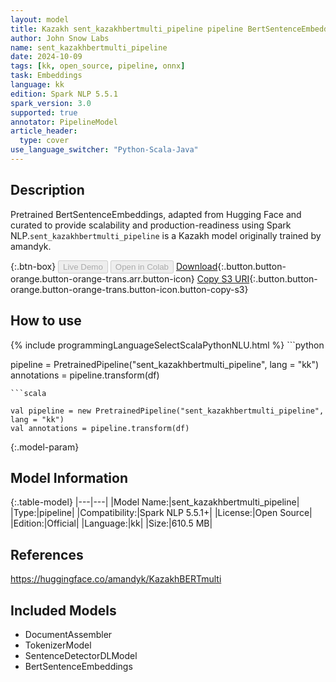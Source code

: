 ```yaml
---
layout: model
title: Kazakh sent_kazakhbertmulti_pipeline pipeline BertSentenceEmbeddings from amandyk
author: John Snow Labs
name: sent_kazakhbertmulti_pipeline
date: 2024-10-09
tags: [kk, open_source, pipeline, onnx]
task: Embeddings
language: kk
edition: Spark NLP 5.5.1
spark_version: 3.0
supported: true
annotator: PipelineModel
article_header:
  type: cover
use_language_switcher: "Python-Scala-Java"
---
```


## Description

Pretrained BertSentenceEmbeddings, adapted from Hugging Face and curated to provide scalability and production-readiness using Spark NLP.`sent_kazakhbertmulti_pipeline` is a Kazakh model originally trained by amandyk.

{:.btn-box}
<button class="button button-orange" disabled>Live Demo</button>
<button class="button button-orange" disabled>Open in Colab</button>
[Download](https://s3.amazonaws.com/auxdata.johnsnowlabs.com/public/models/sent_kazakhbertmulti_pipeline_kk_5.5.1_3.0_1728472258872.zip){:.button.button-orange.button-orange-trans.arr.button-icon}
[Copy S3 URI](s3://auxdata.johnsnowlabs.com/public/models/sent_kazakhbertmulti_pipeline_kk_5.5.1_3.0_1728472258872.zip){:.button.button-orange.button-orange-trans.button-icon.button-copy-s3}

## How to use



<div class="tabs-box" markdown="1">
{% include programmingLanguageSelectScalaPythonNLU.html %}
```python

pipeline = PretrainedPipeline("sent_kazakhbertmulti_pipeline", lang = "kk")
annotations =  pipeline.transform(df)   

```
```scala

val pipeline = new PretrainedPipeline("sent_kazakhbertmulti_pipeline", lang = "kk")
val annotations = pipeline.transform(df)

```
</div>

{:.model-param}
## Model Information

{:.table-model}
|---|---|
|Model Name:|sent_kazakhbertmulti_pipeline|
|Type:|pipeline|
|Compatibility:|Spark NLP 5.5.1+|
|License:|Open Source|
|Edition:|Official|
|Language:|kk|
|Size:|610.5 MB|

## References

https://huggingface.co/amandyk/KazakhBERTmulti

## Included Models

- DocumentAssembler
- TokenizerModel
- SentenceDetectorDLModel
- BertSentenceEmbeddings